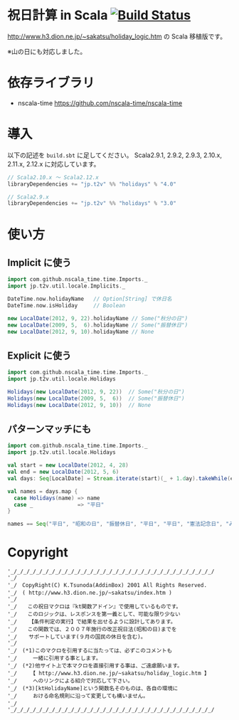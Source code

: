 # 祝日計算 in Scala [![Build Status](https://travis-ci.org/t2v/holidays.svg?branch=master)](https://travis-ci.org/t2v/holidays)

http://www.h3.dion.ne.jp/~sakatsu/holiday_logic.htm の Scala 移植版です。

※山の日にも対応しました。

# 依存ライブラリ

- nscala-time https://github.com/nscala-time/nscala-time

# 導入

以下の記述を `build.sbt` に足してください。
Scala2.9.1, 2.9.2, 2.9.3, 2.10.x, 2.11.x, 2.12.x に対応しています。

```scala
// Scala2.10.x ～ Scala2.12.x
libraryDependencies += "jp.t2v" %% "holidays" % "4.0"

// Scala2.9.x
libraryDependencies += "jp.t2v" %% "holidays" % "3.0"
```

# 使い方

## Implicit に使う

```scala
import com.github.nscala_time.time.Imports._
import jp.t2v.util.locale.Implicits._

DateTime.now.holidayName   // Option[String] で休日名
DateTime.now.isHoliday     // Boolean

new LocalDate(2012, 9, 22).holidayName // Some("秋分の日")
new LocalDate(2009, 5,  6).holidayName // Some("振替休日")
new LocalDate(2012, 9, 10).holidayName // None
```

## Explicit に使う

```scala
import com.github.nscala_time.time.Imports._
import jp.t2v.util.locale.Holidays

Holidays(new LocalDate(2012, 9, 22))  // Some("秋分の日")
Holidays(new LocalDate(2009, 5,  6))  // Some("振替休日")
Holidays(new LocalDate(2012, 9, 10))  // None
```

## パターンマッチにも

```scala
import com.github.nscala_time.time.Imports._
import jp.t2v.util.locale.Holidays

val start = new LocalDate(2012, 4, 28)
val end = new LocalDate(2012, 5, 6)
val days: Seq[LocalDate] = Stream.iterate(start)(_ + 1.day).takeWhile(end >)

val names = days.map {
  case Holidays(name) => name
  case _              => "平日"
}

names == Seq("平日", "昭和の日", "振替休日", "平日", "平日", "憲法記念日", "みどりの日", "こどもの日")
```

# Copyright

```
'_/_/_/_/_/_/_/_/_/_/_/_/_/_/_/_/_/_/_/_/_/_/_/_/_/_/_/_/_/_/_/_/
'_/
'_/　CopyRight(C) K.Tsunoda(AddinBox) 2001 All Rights Reserved.
'_/　( http://www.h3.dion.ne.jp/~sakatsu/index.htm )
'_/
'_/　　この祝日マクロは『kt関数アドイン』で使用しているものです。
'_/　　このロジックは、レスポンスを第一義として、可能な限り少ない
'_/　  【条件判定の実行】で結果を出せるように設計してあります。
'_/　　この関数では、２００７年施行の改正祝日法(昭和の日)までを
'_/　  サポートしています(９月の国民の休日を含む)。
'_/
'_/　(*1)このマクロを引用するに当たっては、必ずこのコメントも
'_/　　　一緒に引用する事とします。
'_/　(*2)他サイト上で本マクロを直接引用する事は、ご遠慮願います。
'_/　　　【 http://www.h3.dion.ne.jp/~sakatsu/holiday_logic.htm 】
'_/　　　へのリンクによる紹介で対応して下さい。
'_/　(*3)[ktHolidayName]という関数名そのものは、各自の環境に
'_/　　　おける命名規則に沿って変更しても構いません。
'_/　
'_/_/_/_/_/_/_/_/_/_/_/_/_/_/_/_/_/_/_/_/_/_/_/_/_/_/_/_/_/_/_/_/
```

